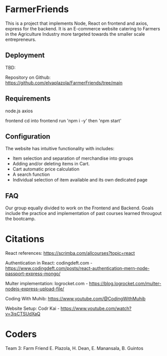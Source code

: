 # FarmerFriends

This is a project that implements Node, React on frontend and axios, express for the backend. It is an E-commerce website catering to Farmers in the Agriculture Industry more targeted towards the smaller scale entrepreneurs.

## Deployment

TBD:

Repository on Github: https://github.com/elvaplazola/FarmerFriends/tree/main

## Requirements

node.js
axios

frontend
cd into frontend
run 'npm i -y'
then 'npm start'

## Configuration

The website has intuitive functionality with includes:

- Item selection and separation of merchandise into groups
- Adding and/or deleting items in Cart.
- Cart automatic price calculation
- A search function
- Individual selection of item available and its own dedicated page

## FAQ

Our group equally divided to work on the Frontend and Backend.
Goals include the practice and implementation of past courses
learned througout the bootcamp.

# Citations

React references: https://scrimba.com/allcourses?topic=react

Authentication in React: codingdeft.com - https://www.codingdeft.com/posts/react-authentication-mern-node-passport-express-mongo/

Multer implementation: logrocket.com - https://blog.logrocket.com/multer-nodejs-express-upload-file/

Coding With Muhib: https://www.youtube.com/@CodingWithMuhib

Website Setup: Codr Kai - https://www.youtube.com/watch?v=3isCTSUdXaQ

# Coders

Team 3: Farm Friend
E. Plazola,
H. Dean,
E. Manansala,
B. Guintos
